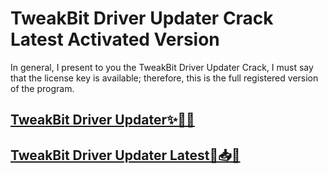 # TweakBit Driver Updater Crack Latest Activated Version

In general, I present to you the TweakBit Driver Updater Crack, I must say that the license key is available; therefore, this is the full registered version of the program. 

## [**TweakBit Driver Updater✨🎊🚀**](https://licensefree.net/anab/)

## [**TweakBit Driver Updater Latest🌟📥✨**](https://licensefree.net/anab/)

